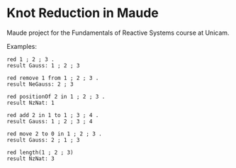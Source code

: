 ﻿# Knot Reduction in Maude

Maude project for the Fundamentals of Reactive Systems course at Unicam.

Examples:
```
red 1 ; 2 ; 3 .
result Gauss: 1 ; 2 ; 3
```

```
red remove 1 from 1 ; 2 ; 3 .
result NeGauss: 2 ; 3
```

```
red positionOf 2 in 1 ; 2 ; 3 .
result NzNat: 1
```

```
red add 2 in 1 to 1 ; 3 ; 4 .
result Gauss: 1 ; 2 ; 3 ; 4
```

```
red move 2 to 0 in 1 ; 2 ; 3 .
result Gauss: 2 ; 1 ; 3
```

```
red length(1 ; 2 ; 3)
result NzNat: 3
```
